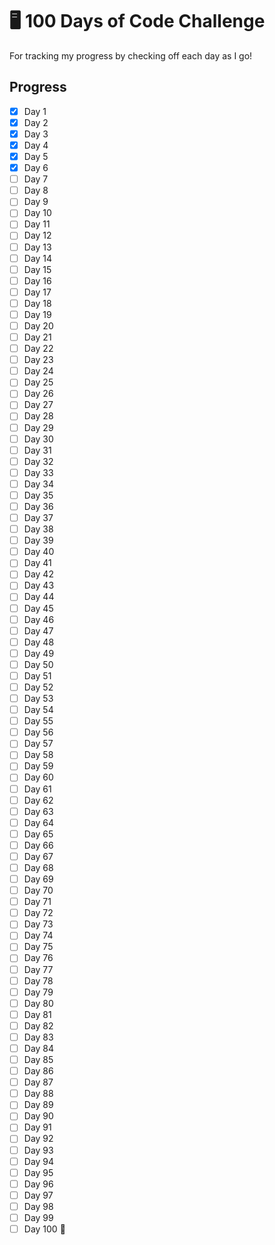# 🖥️ 100 Days of Code Challenge

For tracking my progress by checking off each day as I go!

## Progress

- [x] Day 1  
- [x] Day 2  
- [x] Day 3  
- [x] Day 4  
- [x] Day 5  
- [x] Day 6  
- [ ] Day 7  
- [ ] Day 8  
- [ ] Day 9  
- [ ] Day 10  
- [ ] Day 11  
- [ ] Day 12  
- [ ] Day 13  
- [ ] Day 14  
- [ ] Day 15  
- [ ] Day 16  
- [ ] Day 17  
- [ ] Day 18  
- [ ] Day 19  
- [ ] Day 20  
- [ ] Day 21  
- [ ] Day 22  
- [ ] Day 23  
- [ ] Day 24  
- [ ] Day 25  
- [ ] Day 26  
- [ ] Day 27  
- [ ] Day 28  
- [ ] Day 29  
- [ ] Day 30  
- [ ] Day 31  
- [ ] Day 32  
- [ ] Day 33  
- [ ] Day 34  
- [ ] Day 35  
- [ ] Day 36  
- [ ] Day 37  
- [ ] Day 38  
- [ ] Day 39  
- [ ] Day 40  
- [ ] Day 41  
- [ ] Day 42  
- [ ] Day 43  
- [ ] Day 44  
- [ ] Day 45  
- [ ] Day 46  
- [ ] Day 47  
- [ ] Day 48  
- [ ] Day 49  
- [ ] Day 50  
- [ ] Day 51  
- [ ] Day 52  
- [ ] Day 53  
- [ ] Day 54  
- [ ] Day 55  
- [ ] Day 56  
- [ ] Day 57  
- [ ] Day 58  
- [ ] Day 59  
- [ ] Day 60  
- [ ] Day 61  
- [ ] Day 62  
- [ ] Day 63  
- [ ] Day 64  
- [ ] Day 65  
- [ ] Day 66  
- [ ] Day 67  
- [ ] Day 68  
- [ ] Day 69  
- [ ] Day 70  
- [ ] Day 71  
- [ ] Day 72  
- [ ] Day 73  
- [ ] Day 74  
- [ ] Day 75  
- [ ] Day 76  
- [ ] Day 77  
- [ ] Day 78  
- [ ] Day 79  
- [ ] Day 80  
- [ ] Day 81  
- [ ] Day 82  
- [ ] Day 83  
- [ ] Day 84  
- [ ] Day 85  
- [ ] Day 86  
- [ ] Day 87  
- [ ] Day 88  
- [ ] Day 89  
- [ ] Day 90  
- [ ] Day 91  
- [ ] Day 92  
- [ ] Day 93  
- [ ] Day 94  
- [ ] Day 95  
- [ ] Day 96  
- [ ] Day 97  
- [ ] Day 98  
- [ ] Day 99  
- [ ] Day 100 🎉
